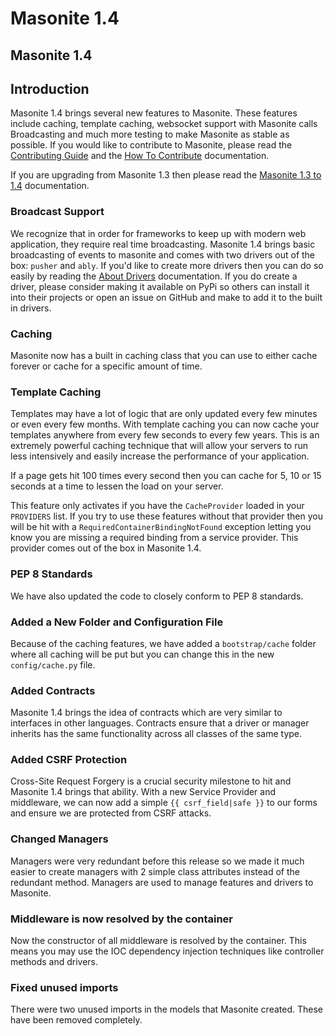 # Masonite 1.4

## Masonite 1.4

## Introduction

Masonite 1.4 brings several new features to Masonite. These features include caching, template caching, websocket support with Masonite calls Broadcasting and much more testing to make Masonite as stable as possible. If you would like to contribute to Masonite, please read the [Contributing Guide](../prologue/contributing-guide.md) and the [How To Contribute](../prologue/how-to-contribute.md) documentation.

If you are upgrading from Masonite 1.3 then please read the [Masonite 1.3 to 1.4](../upgrade-guide/masonite-1.3-to-1.4.md) documentation.

### Broadcast Support

We recognize that in order for frameworks to keep up with modern web application, they require real time broadcasting. Masonite 1.4 brings basic broadcasting of events to masonite and comes with two drivers out of the box: `pusher` and `ably`. If you'd like to create more drivers then you can do so easily by reading the [About Drivers](../managers-and-drivers/about-drivers.md) documentation. If you do create a driver, please consider making it available on PyPi so others can install it into their projects or open an issue on GitHub and make to add it to the built in drivers.

### Caching

Masonite now has a built in caching class that you can use to either cache forever or cache for a specific amount of time.

### Template Caching

Templates may have a lot of logic that are only updated every few minutes or even every few months. With template caching you can now cache your templates anywhere from every few seconds to every few years. This is an extremely powerful caching technique that will allow your servers to run less intensively and easily increase the performance of your application.

If a page gets hit 100 times every second then you can cache for 5, 10 or 15 seconds at a time to lessen the load on your server.

This feature only activates if you have the `CacheProvider` loaded in your `PROVIDERS` list. If you try to use these features without that provider then you will be hit with a `RequiredContainerBindingNotFound` exception letting you know you are missing a required binding from a service provider. This provider comes out of the box in Masonite 1.4.

### PEP 8 Standards

We have also updated the code to closely conform to PEP 8 standards.

### Added a New Folder and Configuration File

Because of the caching features, we have added a `bootstrap/cache` folder where all caching will be put but you can change this in the new `config/cache.py` file.

### Added Contracts

Masonite 1.4 brings the idea of contracts which are very similar to interfaces in other languages. Contracts ensure that a driver or manager inherits has the same functionality across all classes of the same type.

### Added CSRF Protection

Cross-Site Request Forgery is a crucial security milestone to hit and Masonite 1.4 brings that ability. With a new Service Provider and middleware, we can now add a simple `{{ csrf_field|safe }}` to our forms and ensure we are protected from CSRF attacks.

### Changed Managers

Managers were very redundant before this release so we made it much easier to create managers with 2 simple class attributes instead of the redundant method. Managers are used to manage features and drivers to Masonite.

### Middleware is now resolved by the container

Now the constructor of all middleware is resolved by the container. This means you may use the IOC dependency injection techniques like controller methods and drivers.

### Fixed unused imports

There were two unused imports in the models that Masonite created. These have been removed completely.

